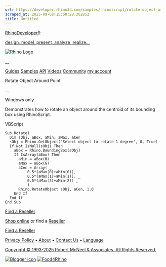 ```yaml
---
url: https://developer.rhino3d.com/samples/rhinoscript/rotate-object-around-point/
scraped_at: 2025-09-08T15:50:28.302852
title: Untitled
---
```


[RhinoDeveloper®](/)

[design, model, present, analyze, realize...](/)

[![Rhino Logo](https://developer.rhino3d.com/images/rhinodevlogo.png)](/)

__

[Guides](https://developer.rhino3d.com/guides)
[Samples](https://developer.rhino3d.com/samples)
[API](https://developer.rhino3d.com/api)
[Videos](https://developer.rhino3d.com/videos)
[Community](https://discourse.mcneel.com/c/rhino-developer) [my account
](https://www.rhino3d.com/my-account/ "Manage your account, licenses, and
teams")

Rotate Object Around Point

__

Windows only

Demonstrates how to rotate an object around the centroid of its bounding box
using RhinoScript.

VBScript

    
    
    Sub Rotate1
      Dim sObj, aBox, aMin, aMax, aCen
      sObj = Rhino.GetObject("Select object to rotate 1 degree", 0, True)
      If Not IsNull(sObj) Then
        aBox = Rhino.BoundingBox(sObj)
        If IsArray(aBox) Then
          aMin = aBox(0)
          aMax = aBox(6)
          aCen = Array( _
              0.5*(aMax(0)+aMin(0)), _
              0.5*(aMax(1)+aMin(1)), _
              0.5*(aMax(2)+aMin(2)) _
              )
          Rhino.RotateObject sObj, aCen, 1.0
        End If
      End If      
    End Sub
    

  

[Find a Reseller](https://www.rhino3d.com/sales)

[Shop online](https://www.rhino3d.com/store) or find a
[Reseller](https://www.rhino3d.com/sales)

[Find a Reseller](https://www.rhino3d.com/sales)

[Privacy Policy](https://www.rhino3d.com/privacy) •
[About](https://www.rhino3d.com/mcneel/about) • [Contact
Us](https://www.rhino3d.com/mcneel/contact) • [
Language](https://www.rhino3d.com/language "Change to a different region or
language")

[Copyright © 1993-2025 Robert McNeel & Associates. All Rights
Reserved.](https://www.rhino3d.com/mcneel/about)

[](https://www.facebook.com/McNeelRhinoceros/)
[](https://twitter.com/bobmcneel) [](https://www.linkedin.com/groups/75313/)
[](https://www.youtube.com/user/RhinoGuide/videos) [](https://vimeo.com/rhino)
[![Blogger
icon](https://developer.rhino3d.com/images/blogger.svg)](http://blog.rhino3d.com/)
[![Food4Rhino](https://developer.rhino3d.com/images/f4r_icon_01.svg)](https://www.food4rhino.com)

